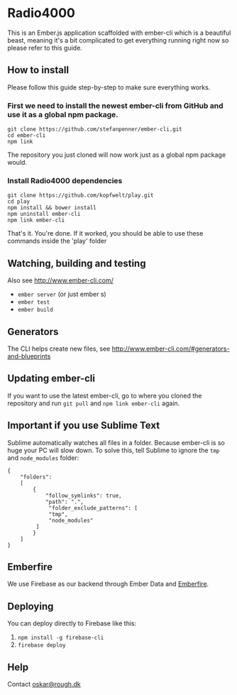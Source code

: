 # Radio4000

This is an Ember.js application scaffolded with ember-cli which is a beautiful beast, meaning it's a bit complicated to get everything running right now so please refer to this guide.

## How to install

Please follow this guide step-by-step to make sure everything works.

### First we need to install the newest ember-cli from GitHub and use it as a global npm package.

```
git clone https://github.com/stefanpenner/ember-cli.git
cd ember-cli
npm link
```

The repository you just cloned will now work just as a global npm package would.

### Install Radio4000 dependencies

```
git clone https://github.com/kopfwelt/play.git
cd play
npm install && bower install
npm uninstall ember-cli
npm link ember-cli
```

That's it. You're done. If it worked, you should be able to use these commands inside the 'play' folder

## Watching, building and testing

Also see http://www.ember-cli.com/

- `ember server` (or just ember s)
- `ember test`
- `ember build`

## Generators

The CLI helps create new files, see http://www.ember-cli.com/#generators-and-blueprints

## Updating ember-cli

If you want to use the latest ember-cli, go to where you cloned the repository and run `git pull` and `npm link ember-cli` again.

## Important if you use Sublime Text

Sublime automatically watches all files in a folder. Because ember-cli is so huge your PC will slow down. To solve this, tell Sublime to ignore the `tmp` and `node_modules` folder:

```
{
	"folders":
	[
		{
			"follow_symlinks": true,
			"path": ".",
			 "folder_exclude_patterns": [
             "tmp",
             "node_modules"
         ]
		}
	]
}
```

## Emberfire

We use Firebase as our backend through Ember Data and [Emberfire](https://github.com/firebase/emberfire).

## Deploying

You can deploy directly to Firebase like this:

1. `npm install -g firebase-cli`
2.  `firebase deploy`

## Help

Contact oskar@rough.dk

